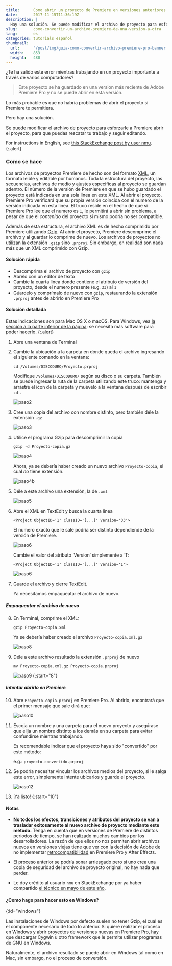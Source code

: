 ```yaml
---
title:      Como abrir un proyecto de Premiere en versiones anteriores sin problema
date:       2017-11-15T11:36:19Z
description: |
  Hay una solución. Se puede modificar el archivo de proyecto para esforzarle a Premiere abrir el proyecto, para que puedas rescatar tu trabajo y seguir editando.
slug:       como-convertir-un-archivo-premiere-de-una-version-a-otra
lang:       es
categories: tutorials español
thumbnail:  
  url:      "/post/img/guia-como-convertir-archivo-premiere-pro-banner.png"
  width:    853
  height:   480
---
```



¿Te ha salido este error mientras trabajando en un proyecto importante a través de varios computadores?

<blockquote class="blockquote text-muted">
Este proyecto se ha guardado en una version más reciente de Adobe Premiere Pro y no se puede abrir en esta versión.
</blockquote>

Lo más probable es que no habría problemas de abrir el proyecto si Premiere te permitiera.

Pero hay una solución.

Se puede modificar el archivo de proyecto para esforzarle a Premiere abrir el proyecto, para que puedas rescatar tu trabajo y seguir editando.

For instructions in English, see <a href="https://video.stackexchange.com/questions/3804/how-do-i-downgrade-an-adobe-premiere-pro-project-file-to-open-in-older-version#answer-21635" target="_blank">this StackExchange post by user nmu</a>.
{:.alert}

### Como se hace

Los archivos de proyectos Premiere de hecho son del formato [XML](https://es.wikipedia.org/wiki/XML), un formato leible y editable por humanos. Toda la estructura del proyecto, las secuencias, archivos de medio y ajustes especificas al proyecto se guardan adentro. El número de la versión de Premiere en que se hubo guardado el proyecto está indicada en una sola linea en este XML. Al abrir el proyecto, Premiere Pro verificará que su propia versión coincida con el numero de la versión indicada en esta linea. El truco reside en el hecho de que si Premiere Pro lee que el numero es `1`, le permitirá a abrir sin problema, a pesar de que el *contenido* del proyecto si mismo podría no ser compatible.

Además de esta estructura, el archivo XML es de hecho comprimido por Premiere utilizando [Gzip](https://es.wikipedia.org/wiki/Gzip). Al abrir el proyecto, Premiere descomprime el archivo y al guardar lo comprime de nuevo. Los archivos de proyectos no utilizan la extensión `.gzip` sino `.prproj`. Sin embargo, en realidad son nada más que un XML comprimido con Gzip.

#### Solución rápida

* Descomprima el archivo de proyecto con `gzip`
* Ábrelo con un editor de texto
* Cambie la cuarta linea donde contiene el atributo de versión del proyecto, desde el numero presente (e.g. `33`) al `1`
* Gúardelo y comprímalo de nuevo con `gzip`, restaurando la extensión `.prproj` antes de abrirlo en Premiere Pro

#### Solución detallada

Estas indicaciones son para Mac OS X o macOS. Para Windows, vea [la sección a la parte inferior de la página](#windows): se necesita más software para poder hacerlo.
{:.alert}

1. Abre una ventana de Terminal

2. Cambie la ubicación a la carpeta en dónde queda el archivo ingresando el siguiente comando en la ventana:

    `cd /Volumes/DISCODURO/Proyecto.prproj`
    
    Modifique `/Volumes/DISCODURO/` según su disco o su carpeta. También se puede ingresar la ruta de la carpeta utilizando este truco: mantenga y arrastre el ícon de la carpeta y muévelo a la ventana después de escribir `cd `.
    
    ![paso2](/post/img/guia-como-convertir-archivo-premiere-pro-sebreategui-10.png)

3. Cree una copia del archivo con nombre distinto, pero también déle la extensión `.gz`

    ![paso3](/post/img/guia-como-convertir-archivo-premiere-pro-sebreategui-1.png)

4. Utilice el programa Gzip para descomprimir la copia

    `gzip -d Proyecto-copia.gz`
    
    ![paso4](/post/img/guia-como-convertir-archivo-premiere-pro-sebreategui-2.png)

    Ahora, ya se debería haber creado un nuevo archivo `Proyecto-copia`, el cual *no* tiene extensión.
    
    ![paso4b](/post/img/guia-como-convertir-archivo-premiere-pro-sebreategui-11.png)

5. Déle a este archivo una extensión, la de `.xml`
    
    ![paso5](/post/img/guia-como-convertir-archivo-premiere-pro-sebreategui-3.png)

6. Abre el XML en TextEdit y busca la cuarta linea

    `<Project ObjectID='1' ClassID='[...]' Version='33'>`
      
    El numero exacto que le sale podría ser distinto dependiende de la versión de Premiere.
      
    ![paso6](/post/img/guia-como-convertir-archivo-premiere-pro-sebreategui-4.png)

      Cambie el valor del atributo ‘Version’ simplemente a ‘1’:

    `<Project ObjectID='1' ClassID='[...]' Version='1'>`
      
    ![paso6](/post/img/guia-como-convertir-archivo-premiere-pro-sebreategui-5.png)

7. Guarde el archivo y cierre TextEdit.

    Ya necesitamos empaqueatar el archivo de nuevo.
    
##### Empaqueatar el archivo de nuevo

8. En Terminal, comprime el XML:

    `gzip Proyecto-copia.xml`

    Ya se debería haber creado el archivo `Proyecto-copia.xml.gz`
    
    ![paso8](/post/img/guia-como-convertir-archivo-premiere-pro-sebreategui-12.png)

9. Déle a este archivo resultado la extensión `.prproj` de nuevo

    `mv Proyecto-copia.xml.gz Proyecto-copia.prproj`
    
    ![paso9](/post/img/guia-como-convertir-archivo-premiere-pro-sebreategui-7.png)
{:start="8"}
    
##### Intentar abrirlo en Premiere

10. Abre `Proyecto-copia.prproj` en Premiere Pro. Al abrirlo, encontrará que el primer mensaje que sale dirá que:

    ![paso10](/post/img/guia-como-convertir-archivo-premiere-pro-sebreategui-8.png)

11. Escoja un nombre y una carpeta para el nuevo proyecto y asegúrase que elija un nombre distinto a los demás en su carpeta para evitar confundirse mientras trabajando.

    Es recomendable indicar que el proyecto haya sido "convertido" por este método:
    
    e.g.: `proyecto-convertido.prproj`

12. Se podría necesitar vincular los archivos medios del proyecto, si le salga este error, simplemente intente ubicarlos y guarde el proyecto.

    ![paso12](/post/img/guia-como-convertir-archivo-premiere-pro-sebreategui-9.png)
    
13. ¡Ya listo!
{:start="10"}

#### Notas

* **No todos los efectos, transiciones y atributos del proyecto se van a trasladar exitosamente al nuevo archivo de proyecto mediante este método.** Tenga en cuenta que en versiones de Premiere de distintos periodos de tiempo, se han realizado muchos cambios por los desarrolladores. La razón de que ellos no nos permiten abrir archivos nuevos en versiones viejas tiene que ver con la decisión de Adobe de no implementar [retrocompatibilidad](https://es.wikipedia.org/wiki/Retrocompatibilidad) en Premiere Pro y After Effects.

* El proceso anterior se podría sonar arriesgado pero si uno crea una copia de seguridad del archivo de proyecto original, no hay nada que perder.

* Le doy crédito al usuario `nmu` en StackExchange por ya haber compartido [el técnico en mayo de este año](https://video.stackexchange.com/questions/3804/how-do-i-downgrade-an-adobe-premiere-pro-project-file-to-open-in-older-version).

#### ¿Como hago para hacer esto en Windows?
{:id="windows"}

Las instalaciones de Windows por defecto suelen no tener Gzip, el cual es el componente necesario de todo lo anterior. Si quiere realizar el proceso en Windows y abrir proyectos de versiones nuevas en Premiere Pro, hay que descargar Cygwin u otro framework que le permite utilizar programas de GNU en Windows. 

Naturalmente, el archivo resultado se puede abrir en Windows tal como en Mac, sin embargo, no el proceso de conversión.